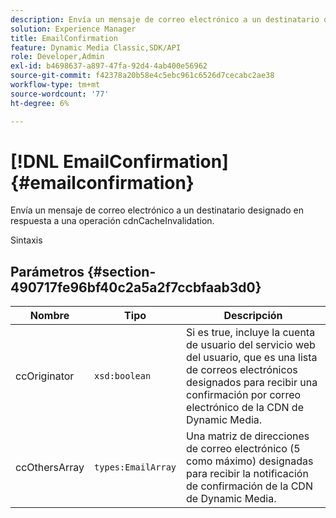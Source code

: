 ```yaml
---
description: Envía un mensaje de correo electrónico a un destinatario designado en respuesta a una operación cdnCacheInvalidation.
solution: Experience Manager
title: EmailConfirmation
feature: Dynamic Media Classic,SDK/API
role: Developer,Admin
exl-id: b4698637-a897-47fa-92d4-4ab400e56962
source-git-commit: f42378a20b58e4c5ebc961c6526d7cecabc2ae38
workflow-type: tm+mt
source-wordcount: '77'
ht-degree: 6%

---
```


# [!DNL EmailConfirmation]{#emailconfirmation}

Envía un mensaje de correo electrónico a un destinatario designado en respuesta a una operación cdnCacheInvalidation.

Sintaxis

## Parámetros {#section-490717fe96bf40c2a5a2f7ccbfaab3d0}

| Nombre | Tipo | Descripción |
|---|---|---|
| ccOriginator | `xsd:boolean` | Si es true, incluye la cuenta de usuario del servicio web del usuario, que es una lista de correos electrónicos designados para recibir una confirmación por correo electrónico de la CDN de Dynamic Media. |
| ccOthersArray | `types:EmailArray` | Una matriz de direcciones de correo electrónico (5 como máximo) designadas para recibir la notificación de confirmación de la CDN de Dynamic Media. |
